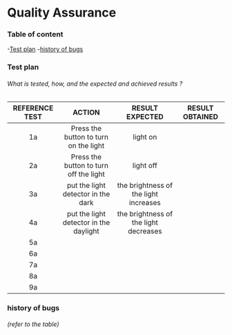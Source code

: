 # Quality Assurance

### Table of content

-[Test plan](#test-plan)
-[history of bugs](#history-of-bugs)

### Test plan

###### What is tested, how, and the expected and achieved results ?

| REFERENCE TEST | ACTION | RESULT EXPECTED | RESULT OBTAINED |
| :-: | :-: | :-: | :-: |
| 1a | Press the button to turn on the light | light on |  |
| 2a | Press the button to turn off the light | light off |  |
| 3a | put the light detector in the dark | the brightness of the light increases |  |
| 4a | put the light detector in the daylight | the brightness of the light decreases |  |
| 5a |  |  |  |
| 6a |  |  |  |
| 7a |  |  |  |
| 8a |  |  |  |
| 9a |  |  |  |

### history of bugs

###### (refer to the table)
